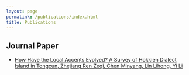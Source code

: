 ```yaml
---
layout: page
permalink: /publications/index.html
title: Publications
---
```



## Journal Paper
- [How Have the Local Accents Evolved? A Survey of Hokkien Dialect Island in Tongcun, Zhejiang
Ren Zeqi, Chen Minyang, Lin Lihong, Yi Li](https://chen-minyang.github.io/files/CCS-V10N2.pdf)